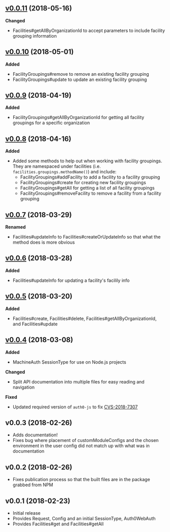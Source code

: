 ## [v0.0.11](http://github.com/ndustrialio/contxt-sdk-js/tree/v0.0.11) (2018-05-16)

**Changed**

* Facilities#getAllByOrganizationId to accept parameters to include facility grouping information

## [v0.0.10](http://github.com/ndustrialio/contxt-sdk-js/tree/v0.0.10) (2018-05-01)

**Added**

* FacilityGroupings#remove to remove an existing facility grouping
* FacilityGroupings#update to update an existing facility grouping

## [v0.0.9](http://github.com/ndustrialio/contxt-sdk-js/tree/v0.0.9) (2018-04-19)

**Added**

* FacilityGroupings#getAllByOrganizationId for getting all facility groupings for a specific organization

## [v0.0.8](http://github.com/ndustrialio/contxt-sdk-js/tree/v0.0.8) (2018-04-16)

**Added**

* Added some methods to help out when working with facility groupings. They are namespaced under facilities (i.e. `facilities.groupings.methodName()`) and include:
  * FacilityGroupings#addFacility to add a facility to a facility grouping
  * FacilityGroupings#create for creating new facility groupings
  * FacilityGroupings#getAll for getting a list of all facility groupings
  * FacilityGroupings#removeFacility to remove a facility from a facility grouping

## [v0.0.7](http://github.com/ndustrialio/contxt-sdk-js/tree/v0.0.7) (2018-03-29)

**Renamed**

* Facilities#updateInfo to Facilities#createOrUpdateInfo so that what the method does is more obvious

## [v0.0.6](http://github.com/ndustrialio/contxt-sdk-js/tree/v0.0.6) (2018-03-28)

**Added**

* Facilities#updateInfo for updating a facility's facilily info

## [v0.0.5](http://github.com/ndustrialio/contxt-sdk-js/tree/v0.0.5) (2018-03-20)

**Added**

* Facilities#create, Facilities#delete, Facilities#getAllByOrganizationId, and Facilities#update

## [v0.0.4](http://github.com/ndustrialio/contxt-sdk-js/tree/v0.0.4) (2018-03-08)

**Added**

* MachineAuth SessionType for use on Node.js projects

**Changed**

* Split API documentation into multiple files for easy reading and navigation

**Fixed**

* Updated required version of `auth0-js` to fix [CVS-2018-7307](https://auth0.com/docs/security/bulletins/cve-2018-7307)

## v0.0.3 (2018-02-26)

* Adds documentation!
* Fixes bug where placement of customModuleConfigs and the chosen environment in the user config did not match up with what was in documentation

## v0.0.2 (2018-02-26)

* Fixes publication process so that the built files are in the package grabbed from NPM

## v0.0.1 (2018-02-23)

* Initial release
* Provides Request, Config and an initial SessionType, Auth0WebAuth
* Provides Facilities#get and Facilities#getAll
